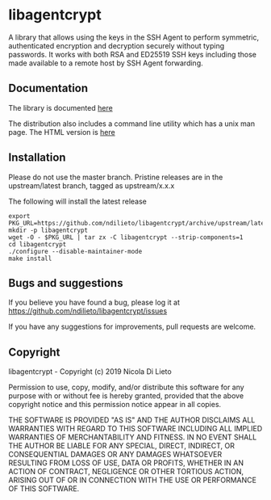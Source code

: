 # libagentcrypt 

A library that allows using the keys in the SSH Agent to perform symmetric,
authenticated encryption and decryption securely without typing passwords.
It works with both RSA and ED25519 SSH keys including those made available
to a remote host by SSH Agent forwarding.

## Documentation

The library is documented [here](https://ndilieto.github.io/libagentcrypt)

The distribution also includes a command line utility which has a unix man
page. The HTML version is [here](https://ndilieto.github.io/libagentcrypt/agentcrypt.1.html)

## Installation

Please do not use the master branch. Pristine releases are in the upstream/latest
branch, tagged as upstream/x.x.x 

The following will install the latest release

```
export PKG_URL=https://github.com/ndilieto/libagentcrypt/archive/upstream/latest.tar.gz
mkdir -p libagentcrypt
wget -O - $PKG_URL | tar zx -C libagentcrypt --strip-components=1
cd libagentcrypt
./configure --disable-maintainer-mode
make install
```

## Bugs and suggestions

If you believe you have found a bug, please log it at
https://github.com/ndilieto/libagentcrypt/issues

If you have any suggestions for improvements, pull requests are welcome.

## Copyright

libagentcrypt - Copyright (c) 2019 Nicola Di Lieto

Permission to use, copy, modify, and/or distribute this software
for any purpose with or without fee is hereby granted, provided
that the above copyright notice and this permission notice appear
in all copies.

THE SOFTWARE IS PROVIDED "AS IS" AND THE AUTHOR DISCLAIMS ALL
WARRANTIES WITH REGARD TO THIS SOFTWARE INCLUDING ALL IMPLIED
WARRANTIES OF MERCHANTABILITY AND FITNESS. IN NO EVENT SHALL THE
AUTHOR BE LIABLE FOR ANY SPECIAL, DIRECT, INDIRECT, OR
CONSEQUENTIAL DAMAGES OR ANY DAMAGES WHATSOEVER RESULTING FROM
LOSS OF USE, DATA OR PROFITS, WHETHER IN AN ACTION OF CONTRACT,
NEGLIGENCE OR OTHER TORTIOUS ACTION, ARISING OUT OF OR IN
CONNECTION WITH THE USE OR PERFORMANCE OF THIS SOFTWARE.
